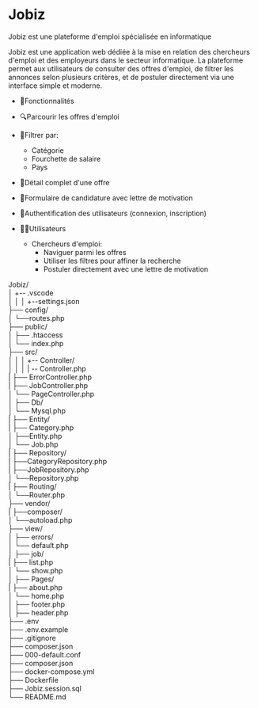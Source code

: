 # Jobiz 
Jobiz est une plateforme d'emploi spécialisée en informatique

Jobiz est une application web dédiée à la mise en relation des chercheurs d'emploi et des employeurs dans le secteur informatique. La plateforme permet aux utilisateurs de consulter des offres d'emploi, de filtrer les annonces selon plusieurs critères, et de postuler directement via une interface simple et moderne.

* 📌Fonctionnalités<br>
* 🔍Parcourir les offres d'emploi<br>
* 📁Filtrer par:<br>
    * Catégorie<br>
    * Fourchette de salaire<br>
    * Pays<br>
* 📄Détail complet d'une offre<br>
* 📝Formulaire de candidature avec lettre de motivation<br>
* 🔐Authentification des utilisateurs (connexion, inscription)<br>

* 🧑‍💻Utilisateurs<br>
    * Chercheurs d'emploi:<br>
        * Naviguer parmi les offres<br>
        * Utiliser les filtres pour affiner la recherche<br>
        * Postuler directement avec une lettre de motivation<br>


Jobiz/<br>
│ 
+-- .vscode </br>
│    │ 
│    +--settings.json <br>
├── config/<br>
│   └──routes.php <br>
├── public/<br>
│   ├── .htaccess<br>
│   └── index.php<br>
├── src/<br>
│    │ 
│    +-- Controller/<br>
│    │  │ 
|       \-- Controller.php<br>
|       ├── ErrorController.php<br>
|       ├── JobController.php<br>
│       └── PageController.php<br>
│   ├── Db/<br>
│       └── Mysql.php<br>
|   ├── Entity/<br>
|       ├── Category.php<br>
│       ├──Entity.php<br>
│       └── Job.php<br>
|   ├── Repository/<br>
|       ├──CategoryRepository.php<br>
|       ├──JobRepository.php<br>
│       └──Repository.php<br>
|   ├── Routing/<br>
│       └──Router.php<br>
├── vendor/<br>
|       ├──composer/<br>
│       └──autoload.php<br>
├── view/<br>
│    ├── errors/<br>
│       └── default.php<br>
│    ├── job/<br>
|       ├── list.php<br>
│       └── show.php<br>
│    ├── Pages/<br>
|       ├── about.php<br>
│       └── home.php<br>
│    ├── footer.php<br>
│    ├── header.php<br>
├── .env<br>
├── .env.example<br>
├── .gitignore<br>
├── composer.json<br>
├── 000-default.conf<br>
├── composer.json<br>
├── docker-compose.yml<br>
├── Dockerfile<br>
├── Jobiz.session.sql<br>
└── README.md<br>
